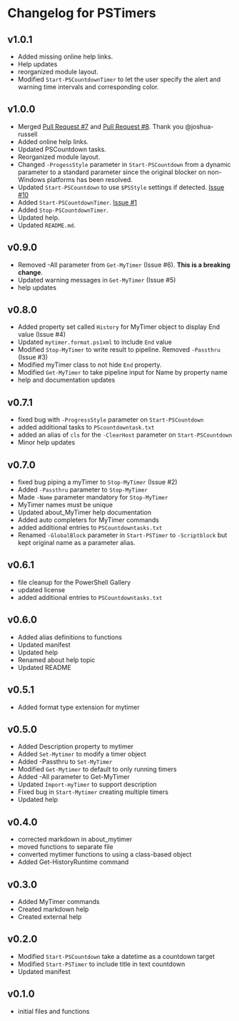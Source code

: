 # Changelog for PSTimers

## v1.0.1

+ Added missing online help links.
+ Help updates
+ reorganized module layout.
+ Modified `Start-PSCountdownTimer` to let the user specify the alert and warning time intervals and corresponding color.

## v1.0.0

+ Merged [Pull Request #7](https://github.com/jdhitsolutions/PSTimers/pull/7) and [Pull Request #8](https://github.com/jdhitsolutions/PSTimers/pull/8). Thank you @joshua-russell
+ Added online help links.
+ Updated PSCountdown tasks.
+ Reorganized module layout.
+ Changed `-ProgessStyle` parameter in `Start-PSCountdown` from a dynamic parameter to a standard parameter since the original blocker on non-Windows platforms has been resolved.
+ Updated `Start-PSCountdown` to use `$PSStyle` settings if detected.  [Issue #10](https://github.com/jdhitsolutions/PSTimers/issues/10)
+ Added `Start-PSCountdownTimer`. [Issue #1](https://github.com/jdhitsolutions/PSTimers/issues/1)
+ Added `Stop-PSCountdownTimer`.
+ Updated help.
+ Updated `README.md`.

## v0.9.0

+ Removed -All parameter from `Get-MyTimer` (Issue #6). **This is a breaking change**.
+ Updated warning messages in `Get-MyTimer` (Issue #5)
+ help updates

## v0.8.0

+ Added property set called `History` for MyTimer object to display End value (Issue #4)
+ Updated `mytimer.format.ps1xml` to include `End` value
+ Modified `Stop-MyTimer` to write result to pipeline. Removed `-Passthru` (Issue #3)
+ Modified myTimer class to not hide `End` property.
+ Modified `Get-MyTimer` to take pipeline input for Name by property name
+ help and documentation updates

## v0.7.1

+ fixed bug with `-ProgressStyle` parameter on `Start-PSCountdown`
+ added additional tasks to `PScountdowntask.txt`
+ added an alias of `cls` for the `-ClearHost` parameter on `Start-PSCountdown`
+ Minor help updates

## v0.7.0

+ fixed bug piping a myTimer to `Stop-MyTimer` (Issue #2)
+ Added `-Passthru` parameter to `Stop-MyTimer`
+ Made `-Name` parameter mandatory for `Stop-MyTimer`
+ MyTimer names must be unique
+ Updated about_MyTimer help documentation
+ Added auto completers for MyTimer commands
+ added additional entries to `PSCountdowntasks.txt`
+ Renamed `-GlobalBlock` parameter in `Start-PSTimer` to `-Scriptblock` but kept original name as a parameter alias.

## v0.6.1

+ file cleanup for the PowerShell Gallery
+ updated license
+ added additional entries to `PSCountdowntasks.txt`

## v0.6.0

+ Added alias definitions to functions
+ Updated manifest
+ Updated help
+ Renamed about help topic
+ Updated README

## v0.5.1

+ Added format type extension for mytimer

## v0.5.0

+ Added Description property to mytimer
+ Added `Set-Mytimer` to modify a timer object
+ Added -Passthru to `Set-MyTimer`
+ Modified `Get-Mytimer` to default to only running timers
+ Added -All parameter to Get-MyTimer
+ Updated `Import-myTimer` to support description
+ Fixed bug in `Start-Mytimer` creating multiple timers
+ Updated help

## v0.4.0

+ corrected markdown in about_mytimer
+ moved functions to separate file
+ converted mytimer functions to using a class-based object
+ Added Get-HistoryRuntime command

## v0.3.0

+ Added MyTimer commands
+ Created markdown help
+ Created external help

## v0.2.0

+ Modified `Start-PSCountdown` take a datetime as a countdown target
+ Modified `Start-PSTimer` to include title in text countdown
+ Updated manifest

## v0.1.0

+ initial files and functions